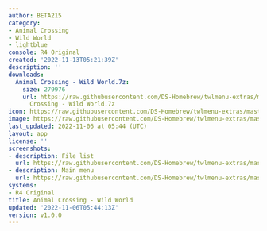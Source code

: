 ```yaml
---
author: BETA215
category:
- Animal Crossing
- Wild World
- lightblue
console: R4 Original
created: '2022-11-13T05:21:39Z'
description: ''
downloads:
  Animal Crossing - Wild World.7z:
    size: 279976
    url: https://raw.githubusercontent.com/DS-Homebrew/twlmenu-extras/master/_nds/TWiLightMenu/r4menu/themes/Animal
      Crossing - Wild World.7z
icon: https://raw.githubusercontent.com/DS-Homebrew/twlmenu-extras/master/unistore/icons/r4.png
image: https://raw.githubusercontent.com/DS-Homebrew/twlmenu-extras/master/unistore/icons/r4.png
last_updated: 2022-11-06 at 05:44 (UTC)
layout: app
license: ''
screenshots:
- description: File list
  url: https://raw.githubusercontent.com/DS-Homebrew/twlmenu-extras/master/_nds/TWiLightMenu/r4menu/themes/meta/Animal%20Crossing%20-%20Wild%20World/screenshots/file-list.png
- description: Main menu
  url: https://raw.githubusercontent.com/DS-Homebrew/twlmenu-extras/master/_nds/TWiLightMenu/r4menu/themes/meta/Animal%20Crossing%20-%20Wild%20World/screenshots/main-menu.png
systems:
- R4 Original
title: Animal Crossing - Wild World
updated: '2022-11-06T05:44:13Z'
version: v1.0.0
---
```

